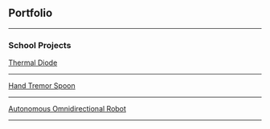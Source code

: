 ## Portfolio

---

### School Projects 

[Thermal Diode](/sample_page)

---
[Hand Tremor Spoon](/sample_page)

---
[Autonomous Omnidirectional Robot](/sample_page)

---
